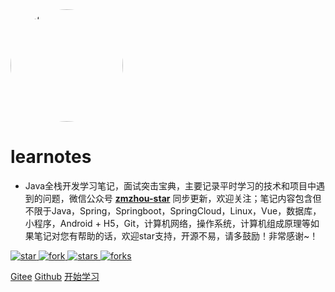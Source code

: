 <img width="180px" height="180px" style="border-radius: 50%" border="0" src="./docs/favicon.ico" alt="icon">

# learnotes

- Java全栈开发学习笔记，面试突击宝典，主要记录平时学习的技术和项目中遇到的问题，微信公众号 [**zmzhou-star**](https://gitee.com/zmzhou-star/learnotes/raw/master/docs/wechat-zmzhou-star.png) 同步更新，欢迎关注；笔记内容包含但不限于Java，Spring，Springboot，SpringCloud，Linux，Vue，数据库，小程序，Android + H5，Git，计算机网络，操作系统，计算机组成原理等如果笔记对您有帮助的话，欢迎star支持，开源不易，请多鼓励！非常感谢~！

<a href="https://gitee.com/zmzhou-star/learnotes/stargazers" target="_blank">
    <img src="https://gitee.com/zmzhou-star/learnotes/badge/star.svg?theme=dark" alt="star">
</a>
<a href="https://gitee.com/zmzhou-star/learnotes/members" target="_blank">
    <img src="https://gitee.com/zmzhou-star/learnotes/badge/fork.svg?theme=dark" alt="fork">
</a>

<a href="https://github.com/zmzhou-star/web-shell/stargazers" target="_blank" rel="noopener">
    <img src="https://badgen.net/github/stars/zmzhou-star/web-shell?icon=github&color=4ab8a1" alt="stars">
</a>
<a href="https://github.com/zmzhou-star/web-shell/members" target="_blank" rel="noopener">
    <img src="https://badgen.net/github/forks/zmzhou-star/web-shell?icon=github&color=4ab8a1" alt="forks">
</a>

[Gitee](<https://gitee.com/zmzhou-star/learnotes>)
[Github](<https://github.com/zmzhou-star/learnotes>)
[开始学习](README.md)
